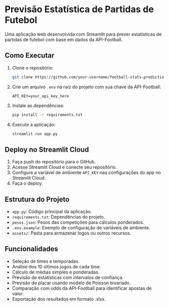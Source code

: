 # Previsão Estatística de Partidas de Futebol

Uma aplicação web desenvolvida com Streamlit para prever estatísticas de partidas de futebol com base em dados da API-Football.

## Como Executar

1. Clone o repositório:

   ```bash
   git clone https://github.com/your-username/football-stats-prediction.git
   ```

2. Crie um arquivo `.env` na raiz do projeto com sua chave da API-Football:

   ```plaintext
   API_KEY=your_api_key_here
   ```

3. Instale as dependências:

   ```bash
   pip install -r requirements.txt
   ```

4. Execute a aplicação:

   ```bash
   streamlit run app.py
   ```

## Deploy no Streamlit Cloud

1. Faça push do repositório para o GitHub.
2. Acesse Streamlit Cloud e conecte seu repositório.
3. Configure a variável de ambiente `API_KEY` nas configurações do app no Streamlit Cloud.
4. Faça o deploy.

## Estrutura do Projeto

- `app.py`: Código principal da aplicação.
- `requirements.txt`: Dependências do projeto.
- `pesos.json`: Pesos das competições para cálculos ponderados.
- `.env.example`: Exemplo de configuração de variáveis de ambiente.
- `assets/`: Pasta para armazenar logos ou outros recursos.

## Funcionalidades

- Seleção de times e temporadas.
- Análise dos 10 últimos jogos de cada time.
- Cálculo de médias simples e ponderadas.
- Previsão de estatísticas com intervalos de confiança.
- Previsão de placar usando modelo de Poisson bivariado.
- Comparação com odds da API-Football para identificar apostas de valor.
- Exportação dos resultados em formato .xlsx.